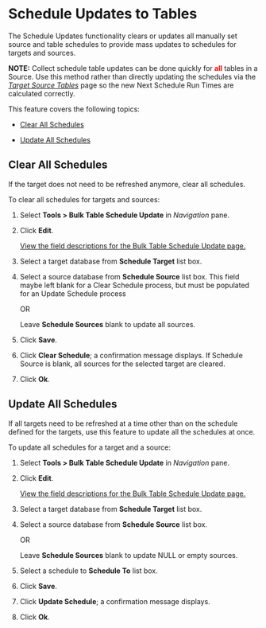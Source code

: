 # Schedule Updates to Tables

The Schedule Updates functionality clears or updates all manually set
source and table schedules to provide mass updates to schedules for
targets and sources.

**NOTE:** Collect schedule table updates can be done quickly for
**<span class="underline"><span style="color: #ff0000;">all</span></span>**
tables in a Source. Use this method rather than directly updating the
schedules via the [<span style="font-style: italic;">Target Source
Tables</span>](../Page_Desc/Target_Source_Tables.htm) page so the new
Next Schedule Run Times are calculated correctly.

This feature covers the following topics:

  - [Clear All Schedules](#Clear_All_Schedules)

  - [Update All Schedules](#Update_All_Schedules)

## <span id="Clear_All_Schedules"></span>Clear All Schedules

If the target does not need to be refreshed anymore, clear all
schedules.

To clear all schedules for targets and sources:

1.  Select **Tools \> Bulk Table Schedule Update** in *Navigation* pane.

2.  Click **Edit**.
    
    [View the field descriptions for the Bulk Table Schedule Update
    page.](../Page_Desc/Bulk_Table_Schedule_Update.htm)

3.  Select a target database from **Schedule Target** list box.

4.  Select a source database from **Schedule Source** list box. This
    field maybe left blank for a Clear Schedule process, but must be
    populated for an Update Schedule process
    
    OR
    
    Leave **Schedule Sources** blank to update all sources.

5.  Click **Save**.

6.  Click **Clear Schedule**; a confirmation message displays. If
    Schedule Source is blank, all sources for the selected target are
    cleared.

7.  Click **Ok**.

## <span id="Update_All_Schedules"></span>Update All Schedules

If all targets need to be refreshed at a time other than on the schedule
defined for the targets, use this feature to update all the schedules at
once.

To update all schedules for a target and a source:

1.  Select **Tools \> Bulk Table Schedule Update** in *Navigation* pane.

2.  Click **Edit**.
    
    [View the field descriptions for the Bulk Table Schedule Update
    page.](../Page_Desc/Bulk_Table_Schedule_Update.htm)

3.  Select a target database from **Schedule Target** list box.

4.  Select a source database from **Schedule Source** list box.
    
    OR
    
    Leave **Schedule Sources** blank to update NULL or empty sources.

5.  Select a schedule to **Schedule To** list box.

6.  Click **Save**.

7.  Click **Update Schedule**; a confirmation message displays.

8.  Click **Ok**.
